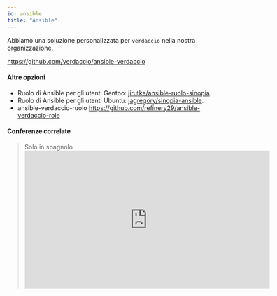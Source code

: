 ```yaml
---
id: ansible
title: "Ansible"
---
```


Abbiamo una soluzione personalizzata per `verdaccio` nella nostra organizzazione.

<https://github.com/verdaccio/ansible-verdaccio>

#### Altre opzioni

* Ruolo di Ansible per gli utenti Gentoo: [jirutka/ansible-ruolo-sinopia](https://github.com/jirutka/ansible-role-sinopia).
* Ruolo di Ansible per gli utenti Ubuntu: [jagregory/sinopia-ansible](https://github.com/jagregory/sinopia-ansible).
* ansible-verdaccio-ruolo <https://github.com/refinery29/ansible-verdaccio-role>

#### Conferenze correlate

> Solo in spagnolo <iframe width="560" height="315" src="https://www.youtube.com/embed/EWAxCgZQMAY?enablejsapi=1" frameborder="0" allow="accelerometer; autoplay; encrypted-media; gyroscope; picture-in-picture" allowfullscreen mark="crwd-mark"></iframe>